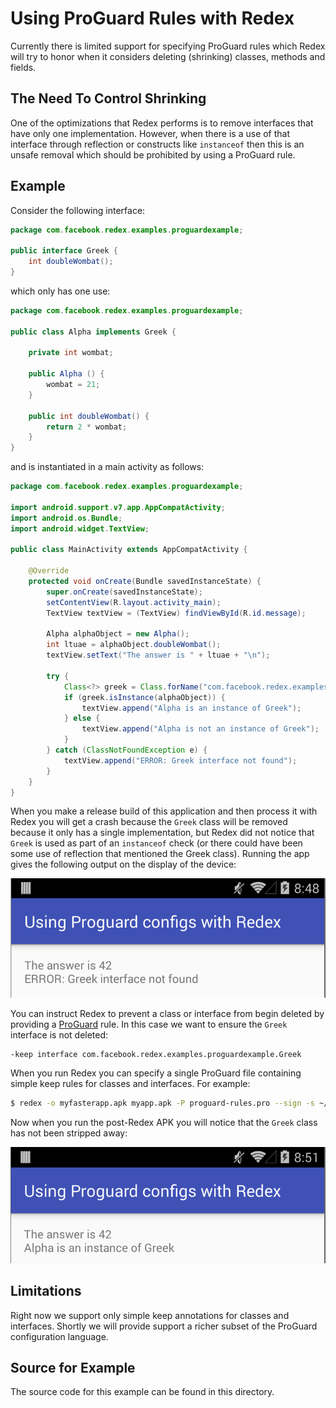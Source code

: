 # Using ProGuard Rules with Redex

Currently there is limited support for specifying ProGuard rules which
Redex will try to honor when it considers deleting (shrinking) classes,
methods and fields.

## The Need To Control Shrinking
One of the optimizations that Redex performs is to remove interfaces that
have only one implementation. However, when there is a use of that interface
through reflection or constructs like `instanceof` then this is an unsafe
removal which should be prohibited by using a ProGuard rule.

## Example
Consider the following interface:
```java
package com.facebook.redex.examples.proguardexample;

public interface Greek {
    int doubleWombat();
}
```
which only has one use:
```java
package com.facebook.redex.examples.proguardexample;

public class Alpha implements Greek {

    private int wombat;

    public Alpha () {
        wombat = 21;
    }

    public int doubleWombat() {
        return 2 * wombat;
    }
}
```
and is instantiated in a main activity as follows:
```java
package com.facebook.redex.examples.proguardexample;

import android.support.v7.app.AppCompatActivity;
import android.os.Bundle;
import android.widget.TextView;

public class MainActivity extends AppCompatActivity {

    @Override
    protected void onCreate(Bundle savedInstanceState) {
        super.onCreate(savedInstanceState);
        setContentView(R.layout.activity_main);
        TextView textView = (TextView) findViewById(R.id.message);

        Alpha alphaObject = new Alpha();
        int ltuae = alphaObject.doubleWombat();
        textView.setText("The answer is " + ltuae + "\n");

        try {
            Class<?> greek = Class.forName("com.facebook.redex.examples.proguardexample.Greek");
            if (greek.isInstance(alphaObject)) {
                textView.append("Alpha is an instance of Greek");
            } else {
                textView.append("Alpha is not an instance of Greek");
            }
        } catch (ClassNotFoundException e) {
            textView.append("ERROR: Greek interface not found");
        }
    }
}
```
When you make a release build of this application and then process it with Redex you will get a crash
because the `Greek` class will be removed because it only has a single implementation, but Redex
did not notice that `Greek` is used as part of an `instanceof` check (or there could have been some
use of reflection that mentioned the Greek class). Running the app gives the following output
on the display of the device:

![Missing Greek interface](missing-greek.png)

You can instruct Redex to prevent a class or interface from begin deleted by providing
a [ProGuard](http://proguard.sourceforge.net/manual/usage.html#keepoptions) rule. In this
case we want to ensure the `Greek` interface is not deleted:

```
-keep interface com.facebook.redex.examples.proguardexample.Greek
```

When you run Redex you can specify a single ProGuard file containing simple keep rules for classes
and interfaces. For example:

```sh
$ redex -o myfasterapp.apk myapp.apk -P proguard-rules.pro --sign -s ~/.android/debug.keystore -p android
```

Now when you run the post-Redex APK you will notice that the `Greek` class has not been stripped away:

![With Greek interface](with-greek.png)

## Limitations
Right now we support only simple keep annotations for classes and interfaces. Shortly we will provide
support a richer subset of the ProGuard configuration language.

## Source for Example
The source code for this example can be found in this directory.
